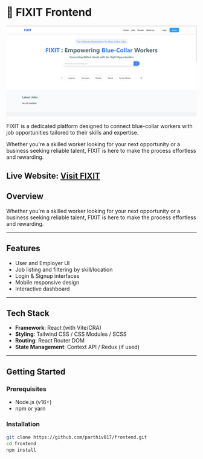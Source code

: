 # 🔧 FIXIT Frontend

![FIXIT UI Preview](./preview.png)

FIXIT is a dedicated platform designed to connect blue-collar workers with job opportunities tailored to their skills and expertise.

Whether you're a skilled worker looking for your next opportunity or a business seeking reliable talent, FIXIT is here to make the process effortless and rewarding.

**Live Website**: [Visit FIXIT]([https://rozgarhubbluecollarjob.netlify.app/])
---

## Overview

Whether you're a skilled worker looking for your next opportunity or a business seeking reliable talent, FIXIT is here to make the process effortless and rewarding.

---

##  Features

- User and Employer UI
- Job listing and filtering by skill/location
- Login & Signup interfaces
- Mobile responsive design
- Interactive dashboard

---

##  Tech Stack

- **Framework**: React (with Vite/CRA)
- **Styling**: Tailwind CSS / CSS Modules / SCSS
- **Routing**: React Router DOM
- **State Management**: Context API / Redux (if used)

---

##  Getting Started

### Prerequisites

- Node.js (v16+)
- npm or yarn


### Installation

```bash
git clone https://github.com/parthiv817/frontend.git
cd frontend
npm install





